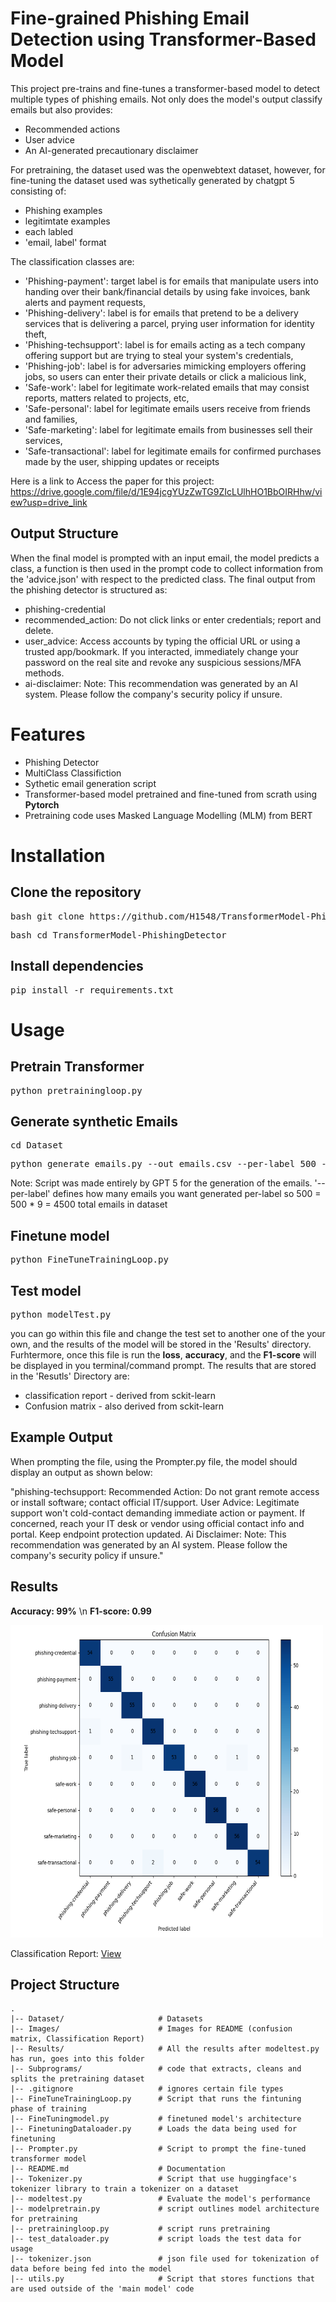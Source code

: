 # Fine-grained Phishing Email Detection using Transformer-Based Model

This project pre-trains and fine-tunes a transformer-based model to detect multiple types of phishing emails. Not only does the model's output classify emails but also provides:
- Recommended actions
- User advice 
- An AI-generated precautionary disclaimer

For pretraining, the dataset used was the openwebtext dataset, however, for fine-tuning the dataset used was sythetically generated by chatgpt 5 consisting of: 

- Phishing examples 
- legitimtate examples 
- each labled 
- 'email, label' format

The classification classes are: 

- 'Phishing-payment': target label is for emails that manipulate users into handing over their bank/financial details by using fake invoices, bank alerts and payment requests,
- 'Phishing-delivery': label is for emails that pretend to be a delivery services that is delivering a parcel, prying user information for identity theft, 
- 'Phishing-techsupport': label is for emails acting as a tech company offering support but are trying to steal your system's credentials,
- 'Phishing-job': label is for adversaries mimicking employers offering jobs, so users can enter their private details or click a malicious link, 
- 'Safe-work': label for legitimate work-related emails that may consist reports, matters related to projects, etc,
- 'Safe-personal': label for legitimate emails users receive from friends and families, 
- 'Safe-marketing': label for legitimate emails from businesses sell their services, 
- 'Safe-transactional': label for legitimate emails for confirmed purchases made by the user, shipping updates or receipts

Here is a link to Access the paper for this project: https://drive.google.com/file/d/1E94jcgYUzZwTG9ZIcLUlhHO1BbOIRHhw/view?usp=drive_link

## Output Structure
When the final model is prompted with an input email, the model predicts a class, a function is then used in the prompt code to collect information from the 'advice.json' with respect to the predicted class. 
The final output from the phishing detector is structured as:
- phishing-credential
- recommended_action: Do not click links or enter credentials; report and delete.
- user_advice: Access accounts by typing the official URL or using a trusted app/bookmark. If you interacted, immediately change your password on the real site and revoke any suspicious sessions/MFA methods.
- ai-disclaimer: Note: This recommendation was generated by an AI system. Please follow the company's security policy if unsure.

# Features
- Phishing Detector
- MultiClass Classifiction
- Sythetic email generation script
- Transformer-based model pretrained and fine-tuned from scrath using **Pytorch** 
- Pretraining code uses Masked Language Modelling (MLM) from BERT

# Installation
## Clone the repository
<pre>bash git clone https://github.com/H1548/TransformerModel-PhishingDetector.git</pre>
<pre>bash cd TransformerModel-PhishingDetector</pre>

## Install dependencies
<pre>pip install -r requirements.txt</pre>

# Usage

## Pretrain Transformer
<pre>python pretrainingloop.py</pre>

## Generate synthetic Emails
<pre>cd Dataset</pre>
<pre>python generate_emails.py --out emails.csv --per-label 500 --seed 1337</pre>
Note: Script was made entirely by GPT 5 for the generation of the emails.
'--per-label' defines how many emails you want generated per-label so 500 = 500 * 9 = 4500 total emails in dataset

## Finetune model 
<pre>python FineTuneTrainingLoop.py</pre>

## Test model 
<pre>python modelTest.py</pre>
you can go within this file and change the test set to another one of the your own, and the results of the model will be stored in the 'Results' directory. 
Furhtermore, once this file is run the **loss**, **accuracy**, and the **F1-score** will be displayed in you terminal/command prompt.
The results that are stored in the 'Resutls' Directory are:

- classification report - derived from sckit-learn
- Confusion matrix - also derived from sckit-learn

## Example Output
When prompting the file, using the Prompter.py file, the model should display an output as shown below: 

"phishing-techsupport: Recommended Action: Do not grant remote access or install software; contact official IT/support. User Advice: Legitimate support won't cold-contact demanding immediate action or payment. If concerned, reach your IT desk or vendor using official contact info and portal. Keep endpoint protection updated.
Ai Disclaimer: Note: This recommendation was generated by an AI system. Please follow the company's security policy if unsure."

## Results
**Accuracy: 99%** \n 
**F1-score: 0.99**

<img src="Images/confusion_matrix.png" alt="Confusion Matrix" width="500" height ="500"/>

Classification Report: [View](Images/classification_report.csv)

## Project Structure
```text
.
|-- Dataset/                     # Datasets
|-- Images/                      # Images for README (confusion matrix, Classification Report)
|-- Results/                     # All the results after modeltest.py has run, goes into this folder 
|-- Subprograms/                 # code that extracts, cleans and splits the pretraining dataset
|-- .gitignore                   # ignores certain file types
|-- FineTuneTrainingLoop.py      # Script that runs the fintuning phase of training
|-- FineTuningmodel.py           # finetuned model's architecture
|-- FinetuningDataloader.py      # Loads the data being used for finetuning
|-- Prompter.py                  # Script to prompt the fine-tuned transformer model
|-- README.md                    # Documentation
|-- Tokenizer.py                 # Script that use huggingface's tokenizer library to train a tokenizer on a dataset
|-- modeltest.py                 # Evaluate the model's performance
|-- modelpretrain.py             # script outlines model architecture for pretraining
|-- pretrainingloop.py           # script runs pretraining 
|-- test_dataloader.py           # script loads the test data for usage
|-- tokenizer.json               # json file used for tokenization of data before being fed into the model
|-- utils.py                     # Script that stores functions that are used outside of the 'main model' code
